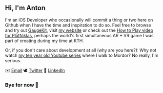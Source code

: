 ## Hi, I'm Anton

I'm an iOS Developer who occasionally will commit a thing or two here on Github when I have the time and inspiration to do so. 
Feel free to browse and try out [GaugeKit](https://github.com/antonmartinsson/GaugeKit), visit [my website](https://antonmartinsson.com) or check out the [How to Play video for PlåtNiklas](https://www.youtube.com/watch?v=6-X0B4tnFPs), perhaps the world's first simultaneous AR + VR game I was part of creating during my time at KTH.

Or, if you don't care about development at all (why are you here?): Why not watch [my ten year old Youtube series](https://www.youtube.com/watch?v=a6tFNKJKxXY) where I walk to Mordor? No really, I'm serious.

✉️ [Email](mailto:antonm@rtinsson.com)
🕊 [Twitter](https://twitter.com/antonmedstorta)
💼 [LinkedIn](https://www.linkedin.com/in/antonmartinsson)

### Bye for now 👋
